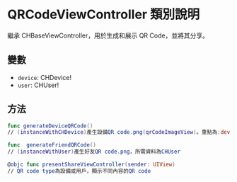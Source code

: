 # QRCodeViewController 類別說明

繼承 CHBaseViewController，用於生成和展示 QR Code，並將其分享。

## 變數

- `device`: CHDevice!
- `user`: CHUser!

## 方法

```Swift
func generateDeviceQRCode()
// (instanceWithCHDevice)產生設備QR code.png(qrCodeImageView)。重點為:device.qrCodeWithKeyLevel(keyLevel)

func  generateFriendQRCode()
// (instanceWithUser)產生好友QR code.png，所需資料為CHUser

@objc func presentShareViewController(sender: UIView)
// QR code type為設備或用戶，顯示不同內容的QR code
```
